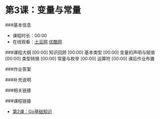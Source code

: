 第3课：变量与常量
==========================

###基本信息
- 课程时长：00:00
- 在线观看：[土豆网]() [优酷网]()

###课程大纲
	[00:00] 知识回顾
	[00:00] 基本类型
	[00:00] 变量的声明与赋值
	[00:00] 类型转换
	[00:00] 常量与枚举
	[00:00] 运算符
	[00:00] 课后作业布置
	
###作业答案


###补充说明


###相关链接


###课程链接
- [第2课：Go基础知识](../lecture2/lecture2.md)